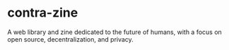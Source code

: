 # contra-zine
A web library and zine dedicated to the future of humans, with a focus on open source, decentralization, and privacy.

